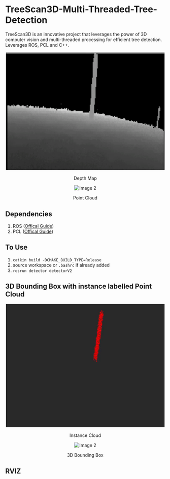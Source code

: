 # TreeScan3D-Multi-Threaded-Tree-Detection
TreeScan3D is an innovative project that leverages the power of 3D computer vision and multi-threaded processing for efficient tree detection. Leverages ROS, PCL and C++.

<div align="center">
    <img src="assets/DepthMap.gif" alt="Image 1" width="500"/>
    <p>Depth Map</p>
</div>
<div align="center">
    <img src="assets/PointCloud.gif" alt="Image 2" width=500"/>
    <p>Point Cloud</p>
</div>

## Dependencies
1) ROS ([Offical Guide](http://wiki.ros.org/noetic/Installation/Ubuntu))
2) PCL ([Offical Guide](https://pointclouds.org/downloads/))

## To Use
1) `catkin build -DCMAKE_BUILD_TYPE=Release`
2) source workspace or `.bashrc` if already added
3) `rosrun detector detectorV2`

## 3D Bounding Box with instance labelled Point Cloud
<div align="center">
    <img src="assets/InstanceCloud.gif" alt="Image 1" width="500"/>
    <p>Instance Cloud</p>
</div>
<div align="center">
    <img src="assets/3DBoundingBox.gif" alt="Image 2" width=500"/>
    <p>3D Bounding Box</p>
</div>

## RVIZ

